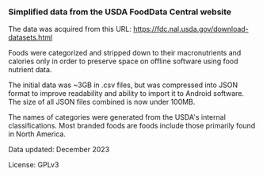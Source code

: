 ### Simplified data from the USDA FoodData Central website

The data was acquired from this URL: https://fdc.nal.usda.gov/download-datasets.html

Foods were categorized and stripped down to their macronutrients and calories only in order to preserve space on offline software using food nutrient data.

The initial data was ~3GB in .csv files, but was compressed into JSON format to improve readability and ability to import it to Android software. The size of all JSON files combined is now under 100MB.

The names of categories were generated from the USDA's internal classifications. Most branded foods are foods include those primarily found in North America.

Data updated: December 2023

License: GPLv3

